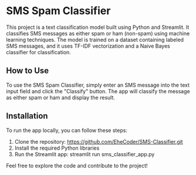 # SMS Spam Classifier

This project is a text classification model built using Python and Streamlit. It classifies SMS messages as either spam or ham (non-spam) using machine learning techniques. The model is trained on a dataset containing labeled SMS messages, and it uses TF-IDF vectorization and a Naive Bayes classifier for classification.

## How to Use

To use the SMS Spam Classifier, simply enter an SMS message into the text input field and click the "Classify" button. The app will classify the message as either spam or ham and display the result.

## Installation

To run the app locally, you can follow these steps:
1. Clone the repository:
   https://github.com/EheCoder/SMS-Classifier.git
2. Install the required Python libraries
3. Run the Streamlit app:
   streamlit run sms_classifier_app.py

Feel free to explore the code and contribute to the project!

